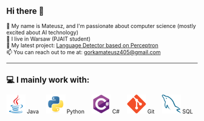 ## Hi there 👋

🎯 My name is Mateusz, and I'm passionate about computer science (mostly excited about AI technology)  
🌱 I live in Warsaw (PJAIT student)  
💼 My latest project: [Language Detector based on Perceptron](https://github.com/mateuszgorka/Perceptron-evaluation.git)  
📫 You can reach out to me at: [gorkamateusz405@gmail.com](mailto:gorkamateusz405@gmail.com)

---

## 💻 I mainly work with:
<p align="left">
  <img src="https://raw.githubusercontent.com/devicons/devicon/master/icons/java/java-original.svg" alt="Java" width="50" height="50" style="object-fit: cover;"/> Java &nbsp;&nbsp;&nbsp;
  <img src="https://raw.githubusercontent.com/devicons/devicon/master/icons/python/python-original.svg" alt="Python" width="50" height="50" style="object-fit: cover;"/> Python &nbsp;&nbsp;&nbsp;
  <img src="https://raw.githubusercontent.com/devicons/devicon/master/icons/csharp/csharp-original.svg" alt="C#" width="50" height="50" style="object-fit: cover;"/> C# &nbsp;&nbsp;&nbsp;
  <img src="https://raw.githubusercontent.com/devicons/devicon/master/icons/git/git-original.svg" alt="Git" width="50" height="50" style="object-fit: cover;"/> Git &nbsp;&nbsp;&nbsp;
  <img src="https://raw.githubusercontent.com/devicons/devicon/master/icons/mysql/mysql-original.svg" alt="SQL" width="50" height="50" style="object-fit: cover;"/> SQL
</p>
